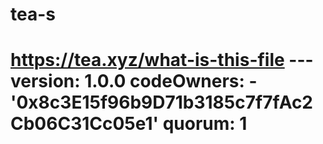 # tea-s
# https://tea.xyz/what-is-this-file --- version: 1.0.0 codeOwners:   - '0x8c3E15f96b9D71b3185c7f7fAc2Cb06C31Cc05e1' quorum: 1
